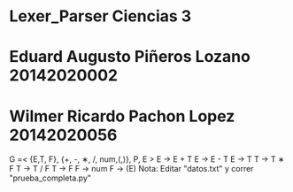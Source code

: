 # Lexer_Parser Ciencias 3
# Eduard Augusto Piñeros Lozano 20142020002
# Wilmer Ricardo Pachon Lopez 20142020056
G =&lt; {E,T, F}, {+, -, ∗, /, num,(,)}, P, E > E → E + T E → E - T E → T T → T ∗ F  T → T / F T → F F → num F → (E)
Nota: Editar "datos.txt" y correr "prueba_completa.py"
